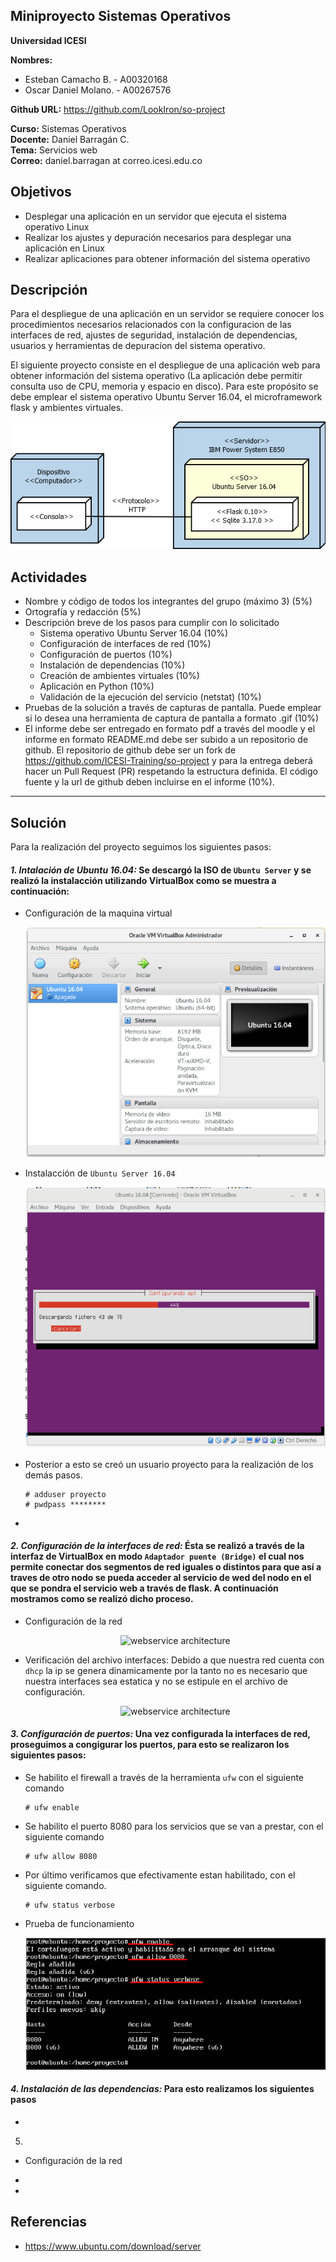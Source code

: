 ## Miniproyecto Sistemas Operativos

**Universidad ICESI**  

**Nombres:**
  * Esteban Camacho B. - A00320168  
  * Oscar Daniel Molano. - A00267576 
  
**Github URL:** https://github.com/LookIron/so-project

**Curso:** Sistemas Operativos  
**Docente:** Daniel Barragán C.  
**Tema:**  Servicios web  
**Correo:** daniel.barragan at correo.icesi.edu.co

## Objetivos
* Desplegar una aplicación en un servidor que ejecuta el sistema operativo Linux
* Realizar los ajustes y depuración necesarios para desplegar una
aplicación en Linux
* Realizar aplicaciones para obtener información del sistema operativo

## Descripción
Para el despliegue de una aplicación en un servidor se requiere conocer los procedimientos necesarios relacionados con la configuracion de las interfaces de red, ajustes de seguridad, instalación de dependencias, usuarios y herramientas de depuracíon del sistema operativo.

El siguiente proyecto consiste en el despliegue de una aplicación web para obtener información del sistema operativo (La aplicación debe permitir consulta uso de CPU, memoria y espacio en disco). Para este propósito se debe emplear el sistema operativo Ubuntu Server 16.04, el microframework flask y ambientes virtuales.

<p align="center">
  <img src="images/vista-despliegue.png" alt="webservice architecture"/>
</p>

## Actividades
* Nombre y código de todos los integrantes del grupo (máximo 3) (5%)
* Ortografía y redacción (5%)
* Descripción breve de los pasos para cumplir con lo solicitado
  * Sistema operativo Ubuntu Server 16.04 (10%)
  * Configuración de interfaces de red (10%)
  * Configuración de puertos (10%)
  * Instalación de dependencias (10%)
  * Creación de ambientes virtuales (10%)
  * Aplicación en Python (10%)
  * Validación de la ejecución del servicio (netstat) (10%)
* Pruebas de la solución a través de capturas de pantalla. Puede emplear si lo desea una herramienta de captura de pantalla a formato .gif (10%)
* El informe debe ser entregado en formato pdf a través del moodle y el informe en formato README.md debe ser subido a un repositorio de github. El repositorio de github debe ser un fork de https://github.com/ICESI-Training/so-project y para la entrega deberá hacer un Pull Request (PR) respetando la estructura definida. El código fuente y la url de github deben incluirse en el informe (10%).

-------------

## Solución

Para la realización del proyecto seguimos los siguientes pasos:

#### *1. Intalación de Ubuntu 16.04:* Se descargó la ISO de `Ubuntu Server` y se realizó la instalacción utilizando VirtualBox como se muestra a continuación:

  * Configuración de la maquina virtual
  
     <p align="center">
     <img src="images/ubuntu1.png" alt="webservice architecture"/>
     </p>
     
  * Instalacción de `Ubuntu Server 16.04`
  
     <p align="center">
     <img src="images/ubuntu2.png" alt="webservice architecture"/>
     </p>
    
  * Posterior a esto se creó un usuario proyecto para la realización de los demás pasos.
  
     ```vim
     # adduser proyecto
     # pwdpass ********
     
     ```
  * 
  

#### *2. Configuración de la interfaces de red:* Ésta se realizó a través de la interfaz de VirtualBox en modo `Adaptador puente (Bridge)` el cual nos permite conectar dos segmentos de red iguales o distintos para que así a traves de otro nodo se pueda acceder al servicio de wed del nodo en el que se pondra el servicio web a través de flask. A continuación mostramos como se realizó dicho proceso.

  * Configuración de la red
  
     <p align="center">
     <img src="images/.png" alt="webservice architecture"/>
     </p>
    
  * Verificación del archivo interfaces: Debido a que nuestra red cuenta con `dhcp` la ip se genera dinamicamente por la tanto no es necesario que nuestra interfaces sea estatica y no se estipule en el archivo de configuración.
  
     <p align="center">
     <img src="images/.png" alt="webservice architecture"/>
     </p>
      

#### *3. Configuración de puertos:* Una vez configurada la interfaces de red, proseguimos a congigurar los puertos, para esto se realizaron los siguientes pasos:

  * Se habilito el firewall a través de la herramienta `ufw` con el siguiente comando
  
     ```vim
     # ufw enable

     ```
     
  * Se habilito el puerto 8080 para los servicios que se van a prestar, con el siguiente comando
  
     ```vim
     # ufw allow 8080

     ```
  
  * Por último verificamos que efectivamente estan habilitado, con el siguiente comando.
  
     ```vim
     # ufw status verbose

     ```
  * Prueba de funcionamiento
  
     <p align="center">
     <img src="images/confPuerto.png" alt="webservice architecture"/>
     </p>
  

#### *4. Instalación de las dependencias:* Para esto realizamos los siguientes pasos

  *

5.

  * Configuración de la red
  
  *
  
  *
  
  






 
## Referencias
* https://www.ubuntu.com/download/server

